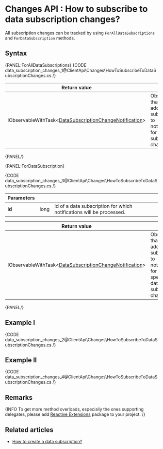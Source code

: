 # Changes API : How to subscribe to data subscription changes?

All subscription changes can be tracked by using `ForAllDataSubscriptions` and `ForDataSubscription` methods.

## Syntax

{PANEL:ForAllDataSubscriptions}
{CODE data_subscription_changes_1@ClientApi\Changes\HowToSubscribeToDataSubscriptionChanges.cs /}

| Return value | |
| ------------- | ----- |
| IObservableWithTask<[DataSubscriptionChangeNotification](../../glossary/data-subscription-change-notification)> | Observable that allows to add subscriptions to notifications for all data subscription changes. |

{PANEL/}

{PANEL:ForDataSubscription}

{CODE data_subscription_changes_3@ClientApi\Changes\HowToSubscribeToDataSubscriptionChanges.cs /}

| Parameters | | |
| ------------- | ------------- | ----- |
| **id** | long | Id of a data subscription for which notifications will be processed. |

| Return value | |
| ------------- | ----- |
| IObservableWithTask<[DataSubscriptionChangeNotification](../../glossary/data-subscription-change-notification)> | Observable that allows to add subscriptions to notifications for a specified data subscription changes. |

{PANEL/}

## Example I

{CODE data_subscription_changes_2@ClientApi\Changes\HowToSubscribeToDataSubscriptionChanges.cs /}

## Example II

{CODE data_subscription_changes_4@ClientApi\Changes\HowToSubscribeToDataSubscriptionChanges.cs /}

## Remarks

{INFO To get more method overloads, especially the ones supporting delegates, please add [Reactive Extensions](http://nuget.org/packages/Rx-Main) package to your project. /}

## Related articles

 - [How to create a data subscription?](../../client-api/data-subscriptions/how-to-create-data-subscription)